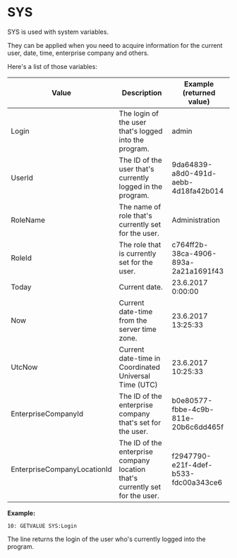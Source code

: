 # SYS

SYS is used with system variables.

They can be applied when you need to acquire information for the current user, date, time, enterprise company and others.

Here's a list of those variables:

| Value                       | Description                                                  | Example (returned value)             |
| --------------------------- | ------------------------------------------------------------ | ------------------------------------ |
| Login                       | The login of the user that's logged into the program. | admin                                |
| UserId                      | The ID of the user that's currently logged in the program.  | 9da64839-a8d0-491d-aebb-4d18fa42b014 |
| RoleName                    | The name of role that's currently set for the user.         | Administration                       |
| RoleId                      | The role that is currently set for the user.                 | c764ff2b-38ca-4906-893a-2a21a1691f43 |
| Today                       | Current date.                                                | 23.6.2017 0:00:00                    |
| Now                         | Current date-time from the server time zone.                 | 23.6.2017 13:25:33                   |
| UtcNow                      | Current date-time in Coordinated Universal Time (UTC)        | 23.6.2017 10:25:33                   |
| EnterpriseCompanyId         | The ID of the enterprise company that's set for the user. | b0e80577-fbbe-4c9b-811e-20b6c6dd465f |
| EnterpriseCompanyLocationId | The ID of the enterprise company location that's currently set for the user. | f2947790-e21f-4def-b533-fdc00a343ce6 |


**Example:**

```
10: GETVALUE SYS:Login
```

The line returns the login of the user who's currently logged into the program.
